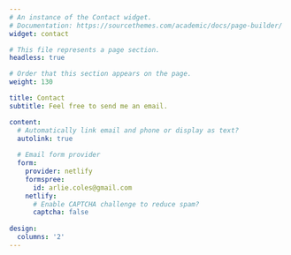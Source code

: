 ```yaml
---
# An instance of the Contact widget.
# Documentation: https://sourcethemes.com/academic/docs/page-builder/
widget: contact

# This file represents a page section.
headless: true

# Order that this section appears on the page.
weight: 130

title: Contact
subtitle: Feel free to send me an email.

content:
  # Automatically link email and phone or display as text?
  autolink: true
  
  # Email form provider
  form:
    provider: netlify
    formspree:
      id: arlie.coles@gmail.com
    netlify:
      # Enable CAPTCHA challenge to reduce spam?
      captcha: false
  
design:
  columns: '2'
---
```

